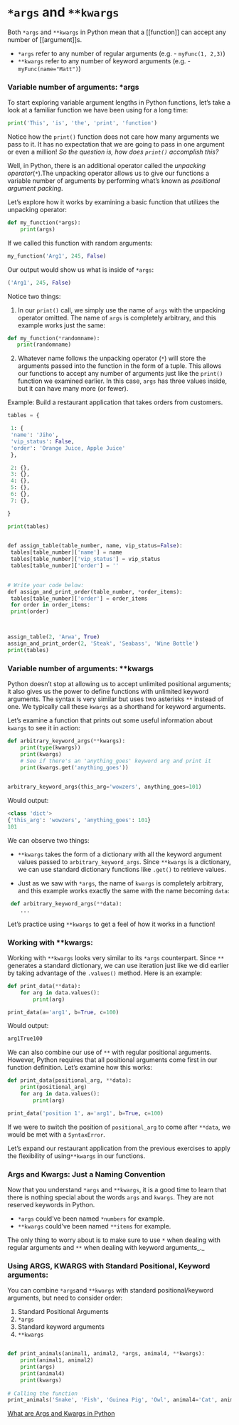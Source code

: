 # `*args` and `**kwargs`

Both `*args` and `**kwargs` in Python mean that a [[function]] can accept any number of [[argument]]s.
- `*args` refer to any number of regular arguments (e.g. - `myFunc(1, 2,3)`)
- `**kwargs` refer to any number of keyword arguments (e.g. - `myFunc(name="Matt")`)


### Variable number of arguments: *args

To start exploring variable argument lengths in Python functions, let’s take a look at a familiar function we have been using for a long time:

```py
print('This', 'is', 'the', 'print', 'function')
```

Notice how the `print()` function does not care how many arguments we pass to it. It has no expectation that we are going to pass in one argument or even a million! _So the question is, how does `print()` accomplish this?_

Well, in Python, there is an additional operator called the _unpacking operator_(`*`).The unpacking operator allows us to give our functions a variable number of arguments by performing what’s known as _positional argument packing_.

Let’s explore how it works by examining a basic function that utilizes the unpacking operator:
```py
def my_function(*args):  
	print(args)
```

If we called this function with random arguments:
```py
my_function('Arg1', 245, False)
```

Our output would show us what is inside of `*args`:
```py
('Arg1', 245, False)
```

Notice two things:
1. In our `print()` call, we simply use the name of `args` with the unpacking operator omitted. The name of `args` is completely arbitrary, and this example works just the same:
    
 ```py
 def my_function(*randomname):  
 	print(randomname)
 ```
    
2. Whatever name follows the unpacking operator (`*`) will store the arguments passed into the function in the form of a tuple. 
This allows our functions to accept any number of arguments just like the `print()` function we examined earlier. In this case, `args` has three values inside, but it can have many more (or fewer).


Example:
Build a restaurant application that takes orders from customers.
```py
tables = {

 1: {
 'name': 'Jiho',
 'vip_status': False,
 'order': 'Orange Juice, Apple Juice'
 },

 2: {},
 3: {},
 4: {},
 5: {},
 6: {},
 7: {},

}

print(tables)
  

def assign_table(table_number, name, vip_status=False): 
 tables[table_number]['name'] = name
 tables[table_number]['vip_status'] = vip_status
 tables[table_number]['order'] = ''
  

# Write your code below: 
def assign_and_print_order(table_number, *order_items):
 tables[table_number]['order'] = order_items
 for order in order_items:
 print(order)



assign_table(2, 'Arwa', True)
assign_and_print_order(2, 'Steak', 'Seabass', 'Wine Bottle')
print(tables)
```


### Variable number of arguments: **kwargs

Python doesn’t stop at allowing us to accept unlimited positional arguments; it also gives us the power to define functions with unlimited keyword arguments. The syntax is very similar but uses two asterisks `**` instead of one. We typically call these `kwargs` as a shorthand for keyword arguments.

Let’s examine a function that prints out some useful information about `kwargs` to see it in action:

```py
def arbitrary_keyword_args(**kwargs):  
	print(type(kwargs))  
	print(kwargs)  
	# See if there's an 'anything_goes' keyword arg and print it  
	print(kwargs.get('anything_goes')) 
	

arbitrary_keyword_args(this_arg='wowzers', anything_goes=101)
```

Would output:

```py
<class 'dict'>
{'this_arg': 'wowzers', 'anything_goes': 101}
101
```

We can observe two things:

-   `**kwargs` takes the form of a dictionary with all the keyword argument values passed to `arbitrary_keyword_args`. Since `**kwargs` is a dictionary, we can use standard dictionary functions like `.get()` to retrieve values.
    
-   Just as we saw with `*args`, the name of `kwargs` is completely arbitrary, and this example works exactly the same with the name becoming `data`:
    
```py
 def arbitrary_keyword_args(**data):  
 	...
```
    

Let’s practice using `**kwargs` to get a feel of how it works in a function!

### Working with **kwargs:

Working with `**kwargs` looks very similar to its `*args` counterpart. Since `**` generates a standard dictionary, we can use iteration just like we did earlier by taking advantage of the `.values()` method. Here is an example:

```py
def print_data(**data):  
	for arg in data.values():    
		print(arg) 

print_data(a='arg1', b=True, c=100)
```

Would output:

```py
arg1True100
```

We can also combine our use of `**` with regular positional arguments. However, Python requires that all positional arguments come first in our function definition. Let’s examine how this works:

```py
def print_data(positional_arg, **data):  
	print(positional_arg)  
	for arg in data.values():    
		print(arg) 

print_data('position 1', a='arg1', b=True, c=100)
```

If we were to switch the position of `positional_arg` to come after `**data`, we would be met with a `SyntaxError`.

Let’s expand our restaurant application from the previous exercises to apply the flexibility of using`**kwargs` in our functions.


### Args and Kwargs: Just a Naming Convention
Now that you understand `*args` and `**kwargs`, it is a good time to learn that there is nothing special about the words `args` and `kwargs`. They are not reserved keywords in Python.

-   `*args` could’ve been named `*numbers` for example.
-   `**kwargs` could’ve been named `**items` for example.

The only thing to worry about is to make sure to use `*` when dealing with regular arguments and `**` when dealing with keyword arguments_._


### Using ARGS, KWARGS with Standard Positional, Keyword arguments:
You can combine `*args`and `**kwargs`  with standard positional/keyword arguments, but need to consider order:
1. Standard Positional Arguments
2. `*args`
3. Standard keyword arguments
4. `**kwargs`

```py

def print_animals(animal1, animal2, *args, animal4, **kwargs):  
	print(animal1, animal2)  
	print(args)  
	print(animal4)  
	print(kwargs)
	
# Calling the function
print_animals('Snake', 'Fish', 'Guinea Pig', 'Owl', animal4='Cat', animal5='Dog')
```



[What are Args and Kwargs in Python](https://betterprogramming.pub/what-are-args-and-kwargs-in-python-80a8167c836b)